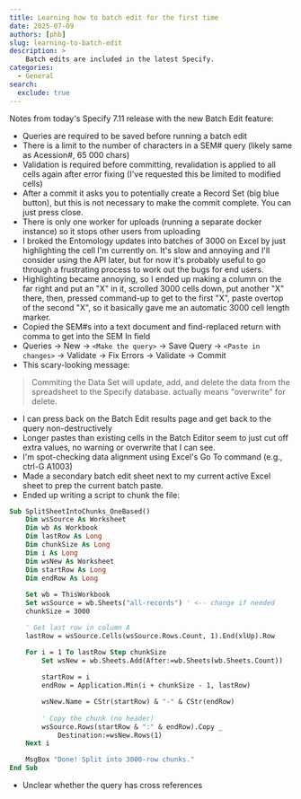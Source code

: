 ```yaml
---
title: Learning how to batch edit for the first time
date: 2025-07-09
authors: [phb]
slug: learning-to-batch-edit
description: >
    Batch edits are included in the latest Specify.
categories:
  - General
search:
  exclude: true
---
```


Notes from today's Specify 7.11 release with the new Batch Edit feature:

- Queries are required to be saved before running a batch edit
- There is a limit to the number of characters in a SEM# query (likely same as Acession#, 65 000 chars)
- Validation is required before committing, revalidation is applied to all cells again after error fixing (I've requested this be limited to modified cells)
- After a commit it asks you to potentially create a Record Set (big blue button), but this is not necessary to make the commit complete. You can just press close.
- There is only one worker for uploads (running a separate docker instance) so it stops other users from uploading
- I broked the Entomology updates into batches of 3000 on Excel by just highlighting the cell I'm currently on. It's slow and annoying and I'll consider using the API later, but for now it's probably useful to go through a frustrating process to work out the bugs for end users.
- Highlighting became annoying, so I ended up making a column on the far right and put an "X" in it, scrolled 3000 cells down, put another "X" there, then, pressed command-up to get to the first "X", paste overtop of the second "X", so it basically gave me an automatic 3000 cell length marker.
- Copied the SEM#s into a text document and find-replaced return with comma to get into the SEM In field
- Queries -> New -> `<Make the query>` -> Save Query -> `<Paste in changes>` -> Validate -> Fix Errors -> Validate -> Commit
- This scary-looking message:
> Commiting the Data Set will update, add, and delete the data from the spreadsheet to the Specify database.
actually means "overwrite" for delete.
- I can press back on the Batch Edit results page and get back to the query non-destructively
- Longer pastes than existing cells in the Batch Editor seem to just cut off extra values, no warning or overwrite that I can see.
- I'm spot-checking data alignment using Excel's Go To command (e.g., ctrl-G A1003)
- Made a secondary batch edit sheet next to my current active Excel sheet to prep the current batch paste.
- Ended up writing a script to chunk the file:
```vb
Sub SplitSheetIntoChunks_OneBased()
    Dim wsSource As Worksheet
    Dim wb As Workbook
    Dim lastRow As Long
    Dim chunkSize As Long
    Dim i As Long
    Dim wsNew As Worksheet
    Dim startRow As Long
    Dim endRow As Long
    
    Set wb = ThisWorkbook
    Set wsSource = wb.Sheets("all-records") ' <-- change if needed
    chunkSize = 3000

    ' Get last row in column A
    lastRow = wsSource.Cells(wsSource.Rows.Count, 1).End(xlUp).Row

    For i = 1 To lastRow Step chunkSize
        Set wsNew = wb.Sheets.Add(After:=wb.Sheets(wb.Sheets.Count))
        
        startRow = i
        endRow = Application.Min(i + chunkSize - 1, lastRow)

        wsNew.Name = CStr(startRow) & "-" & CStr(endRow)
        
        ' Copy the chunk (no header)
        wsSource.Rows(startRow & ":" & endRow).Copy _
            Destination:=wsNew.Rows(1)
    Next i

    MsgBox "Done! Split into 3000-row chunks."
End Sub
```
- Unclear whether the query has cross references